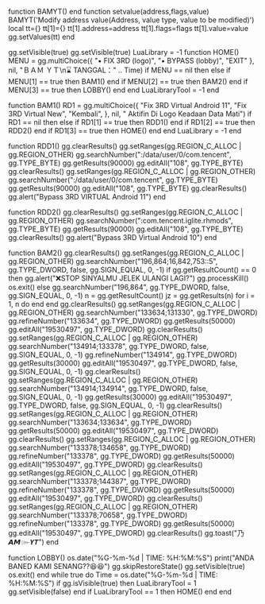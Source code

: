 function BAMYT() end
function setvalue(address,flags,value) BAMYT('Modify address value(Address, value type, value to be modified)') local tt={} tt[1]={} tt[1].address=address tt[1].flags=flags tt[1].value=value gg.setValues(tt) end

gg.setVisible(true)
gg.setVisible(true)
LuaLibrary = -1
function HOME()
MENU = gg.multiChoice({
        "▪ FIX 3RD (logo)", 
        "▪ BYPASS (lobby)", 
        "EXIT" 
  }, nil, "ＢＡＭ ＹＴ\n⌛ TANGGAL：" .. Time) if MENU == nil then
  else
   if MENU[1] == true then 
      BAM1()
     end
   if MENU[2] == true then 
      BAM2()
     end
   if MENU[3] == true then
      LOBBY()
     end
   end
  LuaLibraryTool = -1
end

function BAM1() 
RD1 = gg.multiChoice({
"Fix 3RD Virtual Android 11",
"Fix 3RD Virtual New",
 "Kembali",
}, nil, " Aktifin Di Logo Keadaan Data Mati")
if RD1 == nil then
else
if RD1[1] == true then
RDD1()
end
if RD1[2] == true then
RDD2()
end
if RD1[3] == true then
HOME()
end
end
LuaLibrary = -1 
end

function RDD1()
gg.clearResults()
gg.setRanges(gg.REGION_C_ALLOC | gg.REGION_OTHER)
gg.searchNumber(":/data/user/0/com.tencent", gg.TYPE_BYTE)
gg.getResults(90000)
gg.editAll("108", gg.TYPE_BYTE)
gg.clearResults()
gg.setRanges(gg.REGION_C_ALLOC | gg.REGION_OTHER)
gg.searchNumber(":/data/user/0/com.tencent", gg.TYPE_BYTE)
gg.getResults(90000)
gg.editAll("108", gg.TYPE_BYTE)
gg.clearResults()
gg.alert("Bypass 3RD VIRTUAL Android 11")
end

function RDD2()
gg.clearResults()
gg.setRanges(gg.REGION_C_ALLOC | gg.REGION_OTHER)
gg.searchNumber(":com.tencent.iglite.rhmods", gg.TYPE_BYTE)
gg.getResults(90000)
gg.editAll("108", gg.TYPE_BYTE)
gg.clearResults()
gg.alert("Bypass 3RD Virtual Android 10")
end

function BAM2() 
gg.clearResults()
gg.setRanges(gg.REGION_C_ALLOC | gg.REGION_OTHER)
gg.searchNumber("196,864;16,842,753::5", gg.TYPE_DWORD, false, gg.SIGN_EQUAL, 0, -1) 
if gg.getResultCount() == 0 then
gg.alert("❌STOP SINYALMU JELEK ULANGI LAGI?")
  gg.processKill()
os.exit()
else
gg.searchNumber("196,864", gg.TYPE_DWORD, false, gg.SIGN_EQUAL, 0, -1)
n = gg.getResultCount()
jz = gg.getResults(n)
for i = 1, n do
end
end
gg.clearResults()
gg.setRanges(gg.REGION_C_ALLOC | gg.REGION_OTHER)
gg.searchNumber("133634;131330", gg.TYPE_DWORD)
gg.refineNumber("133634", gg.TYPE_DWORD)
gg.getResults(50000)
gg.editAll("19530497", gg.TYPE_DWORD)
gg.clearResults()
gg.setRanges(gg.REGION_C_ALLOC | gg.REGION_OTHER)
gg.searchNumber("134914;133378", gg.TYPE_DWORD, false, gg.SIGN_EQUAL, 0, -1)
gg.refineNumber("134914", gg.TYPE_DWORD)
gg.getResults(30000)
gg.editAll("19530497", gg.TYPE_DWORD, false, gg.SIGN_EQUAL, 0, -1)
gg.clearResults()
gg.setRanges(gg.REGION_C_ALLOC | gg.REGION_OTHER)
gg.searchNumber("134914;134914", gg.TYPE_DWORD, false, gg.SIGN_EQUAL, 0, -1)
gg.getResults(30000)
gg.editAll("19530497", gg.TYPE_DWORD, false, gg.SIGN_EQUAL, 0, -1)
gg.clearResults()
gg.setRanges(gg.REGION_C_ALLOC | gg.REGION_OTHER)
gg.searchNumber("133634;133634", gg.TYPE_DWORD)
gg.getResults(50000)
gg.editAll("19530497", gg.TYPE_DWORD)
gg.clearResults()
gg.setRanges(gg.REGION_C_ALLOC | gg.REGION_OTHER)
gg.searchNumber("133378;134658", gg.TYPE_DWORD)
gg.refineNumber("133378", gg.TYPE_DWORD)
gg.getResults(50000)
gg.editAll("19530497", gg.TYPE_DWORD)
gg.clearResults()
gg.setRanges(gg.REGION_C_ALLOC | gg.REGION_OTHER)
gg.searchNumber("133378;144387", gg.TYPE_DWORD)
gg.refineNumber("133378", gg.TYPE_DWORD)
gg.getResults(50000)
gg.editAll("19530497", gg.TYPE_DWORD)
gg.clearResults()
gg.setRanges(gg.REGION_C_ALLOC | gg.REGION_OTHER)
gg.searchNumber("133378;70658", gg.TYPE_DWORD)
gg.refineNumber("133378", gg.TYPE_DWORD)
gg.getResults(50000)
gg.editAll("19530497", gg.TYPE_DWORD)
gg.clearResults()
gg.toast("乃𝘼𝙈๛𝙔𝙏")
end

function LOBBY() 
os.date("%G-%m-%d | TIME: %H:%M:%S") 
print("ANDA BANED KAMI SENANG??😆😆")
gg.skipRestoreState()
  gg.setVisible(true)
  os.exit()
end
while true do
  Time = os.date("%G-%m-%d | TIME: %H:%M:%S")
  if gg.isVisible(true) then
    LuaLibraryTool = 1
    gg.setVisible(false)
  end
  if LuaLibraryTool == 1 then
    HOME()
  end
end

